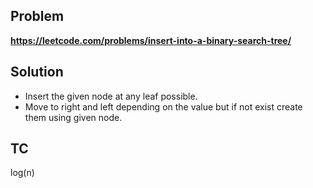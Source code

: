 ## Problem

**https://leetcode.com/problems/insert-into-a-binary-search-tree/**

## Solution

- Insert the given node at any leaf possible.
- Move to right and left depending on the value but if not exist create them using given node.

## TC

log(n)
